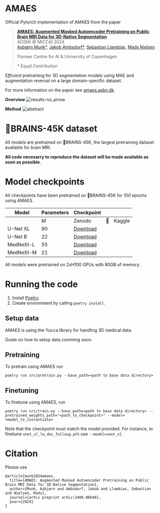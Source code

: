 # AMAES

Official Pytorch implementation of AMAES from the paper

> **[AMAES: Augmented Masked Autoencoder Pretraining on Public Brain MRI Data for 3D-Native Segmentation](https://arxiv.org/abs/2408.00640v2)** <br>
> ADSMI @ MICCAI 2024 <br>
> [Asbjørn Munk*](https://asbn.dk), [Jakob Ambsdorf*](https://scholar.google.de/citations?user=Cj2NnUIAAAAJ&hl=en), [Sebastian Llambias](https://scholar.google.com/citations?user=axb26RQAAAAJ&hl=en), [Mads Nielsen](https://scholar.google.de/citations?user=2QCJXEkAAAAJ&hl=en)
>
> Pioneer Centre for AI & University of Copenhagen
>
> \* Equal Contribution

_Efficient_ pretraining for 3D segmentation models using MAE and augmentation reversal on a large domain-specific dataset.

For more information on the paper see [amaes.asbn.dk](amaes.asbn.dk).

**Overview**
![results-no_arrow](https://github.com/user-attachments/assets/9e125d38-34d9-48da-83c8-20db612fb153)

**Method**
![abstract](https://github.com/user-attachments/assets/37518818-2b7d-415e-86bb-47ded4e41545)



# 🧠BRAINS-45K dataset
All models are pretrained on 🧠BRAINS-45K, the largest pretraining dataset available for brain MRI.

**All code necesarry to reproduce the dataset will be made available as soon as possible**.

# Model checkpoints

All checkpoints have been pretrained on 🧠BRAINS-45K for _100_ epochs using AMAES.

| Model     | Parameters      | Checkpoint |   |        |
|-----------|-----------------|------------|---|--------|
|           | _M_             | Zenodo     | 🤗 | Kaggle |
| U-Net XL  | 90              | [Download](https://zenodo.org/records/13604788/files/unet_xl_lw_dec_fullaug.pth?download=1) |   |        |
| U-Net B   | 22              | [Download](https://zenodo.org/records/13604788/files/unet_b_lw_dec_fullaug.pth?download=1) |   |        |
| MedNeXt-L | 55              | [Download](https://zenodo.org/records/13604788/files/mednext_l3_lw_dec_fullaug.pth?download=1) |   |        |
| MedNeXt-M | 21              | [Download](https://zenodo.org/records/13604788/files/mednext_m3_lw_dec_fullaug.pth?download=1) |   |        |

All models were pretrained on 2xH100 GPUs with 80GB of memory.

# Running the code

1. Install [Poetry](https://python-poetry.org/docs/).
2. Create environment by calling `poetry install`.

## Setup data
AMAES is using the Yucca library for handling 3D medical data.

Guide on how to setup data comming soon.

## Pretraining

To pretrain using AMAES run

```
poetry run src/pretrain.py --base_path=<path to base data directory>
```

## Finetuning

To finetune using AMAES, run

```
poetry run src/train.py --base_path=<path to base data directory> --pretrained_weights_path="<path_to_checkpoint>" --model=<model_to_instantiate>
```
Note that the checkpoint must match the model provided. For instance, to finetune `unet_xl_lw_dec_fullaug.pth` use `--model=unet_xl`.


# Citation

Please use

```
@article{munk2024amaes,
  title={AMAES: Augmented Masked Autoencoder Pretraining on Public Brain MRI Data for 3D-Native Segmentation},
  author={Munk, Asbjørn and Ambsdorf, Jakob and Llambias, Sebastian and Nielsen, Mads},
  journal={arXiv preprint arXiv:2408.00640},
  year={2024}
}
```
